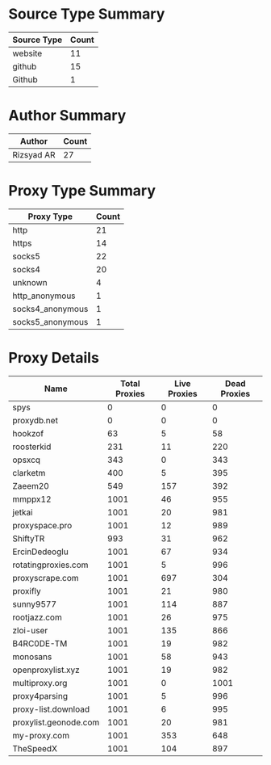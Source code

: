 # Source Type Summary

| Source Type | Count |
|-------------|-------|
| website | 11 |
| github | 15 |
| Github | 1 |


# Author Summary

| Author | Count |
|--------|-------|
| Rizsyad AR | 27 |


# Proxy Type Summary

| Proxy Type | Count |
|------------|-------|
| http | 21 |
| https | 14 |
| socks5 | 22 |
| socks4 | 20 |
| unknown | 4 |
| http_anonymous | 1 |
| socks4_anonymous | 1 |
| socks5_anonymous | 1 |


# Proxy Details

| Name | Total Proxies | Live Proxies | Dead Proxies |
|------|---------------|--------------|---------------|
| spys | 0 | 0 | 0 |
| proxydb.net | 0 | 0 | 0 |
| hookzof | 63 | 5 | 58 |
| roosterkid | 231 | 11 | 220 |
| opsxcq | 343 | 0 | 343 |
| clarketm | 400 | 5 | 395 |
| Zaeem20 | 549 | 157 | 392 |
| mmppx12 | 1001 | 46 | 955 |
| jetkai | 1001 | 20 | 981 |
| proxyspace.pro | 1001 | 12 | 989 |
| ShiftyTR | 993 | 31 | 962 |
| ErcinDedeoglu | 1001 | 67 | 934 |
| rotatingproxies.com | 1001 | 5 | 996 |
| proxyscrape.com | 1001 | 697 | 304 |
| proxifly | 1001 | 21 | 980 |
| sunny9577 | 1001 | 114 | 887 |
| rootjazz.com | 1001 | 26 | 975 |
| zloi-user | 1001 | 135 | 866 |
| B4RC0DE-TM | 1001 | 19 | 982 |
| monosans | 1001 | 58 | 943 |
| openproxylist.xyz | 1001 | 19 | 982 |
| multiproxy.org | 1001 | 0 | 1001 |
| proxy4parsing | 1001 | 5 | 996 |
| proxy-list.download | 1001 | 6 | 995 |
| proxylist.geonode.com | 1001 | 20 | 981 |
| my-proxy.com | 1001 | 353 | 648 |
| TheSpeedX | 1001 | 104 | 897 |
